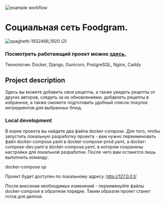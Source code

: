 ![example workflow](https://github.com/DonFortes/foodgram-project/actions/workflows/foodgram.yml/badge.svg)
# Социальная сеть Foodgram.
![spaghetti-1932466_1920 (2)](https://user-images.githubusercontent.com/53881876/131886127-5d5b9697-3acd-40a5-80da-da206fed2b0a.jpg)
### Посмотреть работающий проект можно [здесь.](https://nosov.ml/)
Технологии: Docker, Django, Gunicorn, PostgreSQL, Nginx, Caddy

## Project description
Здесь вы можете добавить свои рецепты, а также увидеть рецепты от других авторов, следить за их обновлениями, добавлять рецепты в избранное, а также сможете подготовить удобный список покупок ингредиентов для выбранных блюд.

### Local development
В корне проекта вы найдете два файла docker-compose. Для того, чтобы запустить локальную разработку проекта - вам нужно переименовать файл docker-compose.yaml в docker-compose-prod.yaml, а docker-compose-dev.yaml в docker-compose.yaml, в котором сохранены настройки для локальной разработки. После чего вам останется лишь выполнить команду:

docker-compose up

Проект будет доступен по локальному адресу: http://127.0.0.1/

После внесения необходимых изменений - переименуйте файлы docker-compose в обратном порядке. Таким образом проект станет готов для деплоя.
